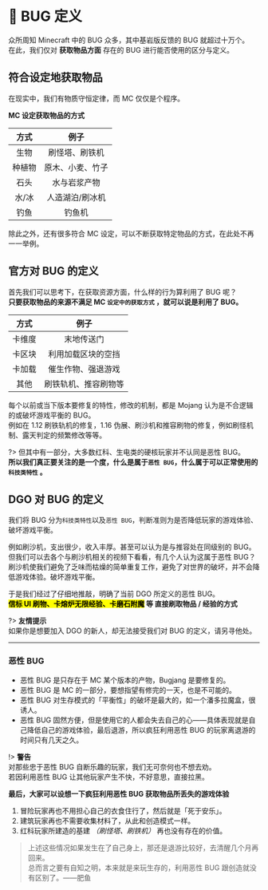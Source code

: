 <!-- notice/bugDefinition -->

# 🐛 BUG 定义

众所周知 Minecraft 中的 BUG 众多，其中基岩版反馈的 BUG 就超过十万个。<br/>
在此，我们仅对 **获取物品方面** 存在的 BUG 进行能否使用的区分与定义。

## 符合设定地获取物品

在现实中，我们有物质守恒定律，而 MC 仅仅是个程序。

**MC 设定获取物品的方式**

|  方式  |       例子       |
| :----: | :--------------: |
|  生物  |  刷怪塔、刷铁机  |
| 种植物 | 原木、小麦、竹子 |
|  石头  |   水与岩浆产物   |
| 水/冰  | 人造湖泊/刷冰机  |
|  钓鱼  |      钓鱼机      |

除此之外，还有很多符合 MC 设定，可以不断获取特定物品的方式，在此处不再一一举例。

## 官方对 BUG 的定义

首先我们可以思考下，在获取资源方面，什么样的行为算利用了 BUG 呢？<br/>
**只要获取物品的来源不满足 MC `设定中的获取方式` ，就可以说是利用了 BUG。**

|  方式  |         例子         |
| :----: | :------------------: |
| 卡维度 |      末地传送门      |
| 卡区块 |  利用加载区块的空挡  |
| 卡加载 |  催生作物、强退游戏  |
|  其他  | 刷铁轨机、推容刷物等 |

每个以前或当下版本要修复的特性，修改的机制，都是 Mojang 认为是不合逻辑的或破坏游戏平衡的 BUG。<br/>
例如在 1.12 刷铁轨机的修复，1.16 伪展、刷沙机和推容刷物的修复，例如刷怪机制、露天判定的频繁修改等等。

?> 但其中有一部分，大多数红科、生电类的硬核玩家并不认同是恶性 BUG。<br/>
**所以我们真正要关注的是一个度，什么是属于`恶性 BUG`，什么属于可以正常使用的`科技类特性` 。**

## DGO 对 BUG 的定义

我们将 BUG 分为`科技类特性`以及`恶性 BUG`，判断准则为是否降低玩家的游戏体验、破坏游戏平衡。

例如刷沙机，支出很少，收入丰厚。甚至可以认为是与推容处在同级别的 BUG。<br/>
但我们可以去各个与刷沙机相关的视频下看看，有几个人认为这属于恶性 BUG？<br/>
刷沙机使我们避免了乏味而枯燥的简单重复工作，避免了对世界的破坏，并不会降低游戏体验。破坏游戏平衡。

于是我们经过了仔细地推敲，明确了当前 DGO 所定义的恶性 BUG。<br/>
**<mark>信标 UI 刷物、卡熔炉无限经验、卡磨石附魔</mark> 等 直接刷取物品 / 经验的方式**

?> **友情提示** <br/>
如果你是想要加入 DGO 的新人，却无法接受我们对 BUG 的定义，请另寻他处。

---

### 恶性 BUG

- 恶性 BUG 是只存在于 MC 某个版本的产物，Bugjang 是要修复的。
- 恶性 BUG 是 MC 的一部分，要想指望有修完的一天，也是不可能的。
- 恶性 BUG 对生存模式的「平衡性」的破坏是最大的，如一个潘多拉魔盒，很诱人。
- 恶性 BUG 固然方便，但是使用它的人都会失去自己的心——具体表现就是自己降低自己的游戏体验，最后退游，所以疯狂利用恶性 BUG 的玩家离退游的时间只有几天之久。

!> **警告** <br/>
对那些忠于恶性 BUG 自断乐趣的玩家，我们无可奈何也不想去劝。<br/>
若因利用恶性 BUG 让其他玩家产生不快，不好意思，直接拉黑。

**最后，大家可以设想一下疯狂利用恶性 BUG 获取物品所丢失的游戏体验**

1. 冒险玩家再也不用担心自己的衣食住行了，然后就是「死于安乐」。
2. 建筑玩家再也不需要收集材料了，从此和创造模式一样。
3. 红科玩家所建造的基建 _（刷怪塔、刷铁机）_ 再也没有存在的价值。

> 上述这些情况如果发生在了自己身上，那还是退游比较好，去清醒几个月再回来。<br/>
> 总而言之要有自知之明，本来就是来玩生存的，利用恶性 BUG 跟创造就没有区别了。——肥鱼
